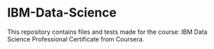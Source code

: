 # IBM-Data-Science
This repository contains files and tests made for the course: IBM Data Science Professional Certificate from Coursera. 
